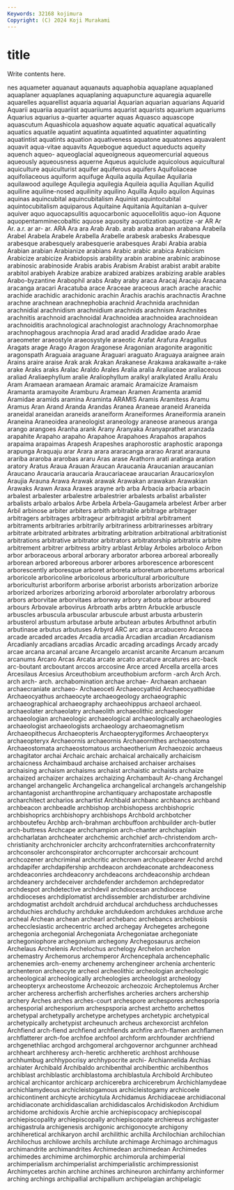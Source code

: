 ```yaml
---
Keywords: 32168 kojimura
Copyright: (C) 2024 Koji Murakami
---
```


# title

Write contents here.



nes aquameter aquanaut aquanauts aquaphobia aquaplane aquaplaned aquaplaner aquaplanes aquaplaning
aquapuncture aquaregia aquarelle aquarelles aquarellist aquaria aquarial Aquarian aquarian aquarians
Aquarid Aquarii aquariia aquariist aquariiums aquarist aquarists aquarium aquariums Aquarius
aquarius a-quarter aquarter aquas Aquasco aquascope aquascutum Aquashicola aquashow aquate
aquatic aquatical aquatically aquatics aquatile aquatint aquatinta aquatinted aquatinter aquatinting
aquatintist aquatints aquation aquativeness aquatone aquatones aquavalent aquavit aqua-vitae aquavits
Aquebogue aqueduct aqueducts aqueity aquench aqueo- aqueoglacial aqueoigneous aqueomercurial aqueous
aqueously aqueousness aquerne Aqueus aquiclude aquicolous aquicultural aquiculture aquiculturist aquifer
aquiferous aquifers Aquifoliaceae aquifoliaceous aquiform aquifuge Aquila aquila Aquilae Aquilaria
aquilawood aquilege Aquilegia aquilegia Aquileia aquilia Aquilian Aquilid aquiline aquiline-nosed
aquilinity aquilino Aquilla Aquilo aquilon Aquinas aquinas aquincubital aquincubitalism Aquinist
aquintocubital aquintocubitalism aquiparous Aquitaine Aquitania Aquitanian a-quiver aquiver aquo aquocapsulitis
aquocarbonic aquocellolitis aquo-ion Aquone aquopentamminecobaltic aquose aquosity aquotization aquotize -ar
AR Ar Ar. a.r. ar ar- ar. ARA Ara ara
Arab Arab. arab araba araban arabana Arabeila Arabel Arabela Arabele
Arabella Arabelle arabesk arabesks Arabesque arabesque arabesquely arabesquerie arabesques Arabi
Arabia arabia Arabian arabian Arabianize arabians Arabic arabic arabica Arabicism
Arabicize arabicize Arabidopsis arability arabin arabine arabinic arabinose arabinosic arabinoside
Arabis arabis Arabism Arabist arabist arabit arabite arabitol arabiyeh Arabize
arabize arabized arabizes arabizing arable arables Arabo-byzantine Arabophil arabs Araby
araby araca Aracaj Aracaju Aracana aracanga aracari Aracatuba arace Araceae
araceous arach arache arachic arachide arachidic arachidonic arachin Arachis arachis
arachnactis Arachne arachne arachnean arachnephobia arachnid Arachnida arachnidan arachnidial arachnidism
arachnidium arachnids arachnism Arachnites arachnitis arachnoid arachnoidal Arachnoidea arachnoidea arachnoidean
arachnoiditis arachnological arachnologist arachnology Arachnomorphae arachnophagous arachnopia Arad arad aradid
Aradidae arado Arae araeometer araeostyle araeosystyle araeotic Arafat Arafura Aragallus
Aragats arage Arago Aragon Aragonese Aragonian aragonite aragonitic aragonspath Araguaia
araguane Araguari araguato Araguaya araignee arain Arains araire araise Arak
arak Arakan Arakanese Arakawa arakawaite a-rake arake Araks araks Aralac
Araldo Arales Aralia aralia Araliaceae araliaceous araliad Araliaephyllum aralie Araliophyllum
aralkyl aralkylated Arallu Aralu Aram Aramaean aramaean Aramaic aramaic Aramaicize
Aramaism Aramanta aramayoite Aramburu Aramean Aramen Aramenta aramid Aramidae aramids
aramina Araminta ARAMIS Aramis Aramitess Aramu Aramus Aran Arand Aranda
Arandas Aranea Araneae araneid Araneida araneidal araneidan araneids araneiform Araneiformes
Araneiformia aranein Araneina Araneoidea araneologist araneology araneose araneous aranga arango
arangoes Aranha arank Arany Aranyaka Aranyaprathet aranzada arapahite Arapaho arapaho
Arapahoe Arapahoes Arapahos arapahos arapaima arapaimas Arapesh Arapeshes araphorostic araphostic
araponga arapunga Araquaju arar Arara arara araracanga ararao Ararat ararauna
arariba araroba ararobas araru Aras arase Arathorn arati aratinga aration
aratory Aratus Araua Arauan Araucan Araucania Araucanian araucanian Araucano Araucaria
araucaria Araucariaceae araucarian Araucarioxylon Araujia Arauna Arawa Arawak arawak Arawakan
arawakan Arawakian Arawaks Arawn Araxa Araxes arayne arb arba Arbacia
arbacia arbacin arbalest arbalester arbalestre arbalestrier arbalests arbalist arbalister arbalists
arbalo arbalos Arbe Arbela Arbela-Gaugamela arbelest Arber arber Arbil arbinose
arbiter arbiters arbith arbitrable arbitrage arbitrager arbitragers arbitrages arbitrageur arbitragist
arbitral arbitrament arbitraments arbitraries arbitrarily arbitrariness arbitrarinesses arbitrary arbitrate arbitrated
arbitrates arbitrating arbitration arbitrational arbitrationist arbitrations arbitrative arbitrator arbitrators arbitratorship
arbitratrix arbitre arbitrement arbitrer arbitress arbitry arblast Arblay Arboles arboloco
Arbon arbor arboraceous arboral arborary arborator arborea arboreal arboreally arborean
arbored arboreous arborer arbores arborescence arborescent arborescently arboresque arboret arboreta
arboretum arboretums arborical arboricole arboricoline arboricolous arboricultural arboriculture arboriculturist arboriform
arborise arborist arborists arborization arborize arborized arborizes arborizing arboroid arborolater
arborolatry arborous arbors arborvitae arborvitaes arborway arbory arbota arbour arboured
arbours Arbovale arbovirus Arbroath arbs arbtrn Arbuckle arbuscle arbuscles arbuscula
arbuscular arbuscule arbust arbusta arbusterin arbusterol arbustum arbutase arbute arbutean
arbutes Arbuthnot arbutin arbutinase arbutus arbutuses Arbyrd ARC arc arca
arcabucero Arcacea arcade arcaded arcades Arcadia arcadia Arcadian arcadian Arcadianism
Arcadianly arcadians arcadias Arcadic arcading arcadings Arcady arcady arcae arcana
arcanal arcane Arcangelo arcanist arcanite Arcanum arcanum arcanums Arcaro Arcas
Arcata arcate arcato arcature arcatures arc-back arc-boutant arcboutant arccos arccosine
Arce arced Arcella arcella arces Arcesilaus Arcesius Arceuthobium arceuthobium arcform
-arch Arch Arch. arch arch- arch. archabomination archae archae- Archaean
archaean archaecraniate archaeo- Archaeoceti Archaeocyathid Archaeocyathidae Archaeocyathus archaeocyte archaeogeology archaeographic
archaeographical archaeography archaeohippus archaeol archaeol. archaeolater archaeolatry archaeolith archaeolithic archaeologer
archaeologian archaeologic archaeological archaeologically archaeologies archaeologist archaeologists archaeology archaeomagnetism Archaeopithecus
Archaeopteris Archaeopterygiformes Archaeopteryx archaeopteryx Archaeornis archaeornis Archaeornithes archaeostoma Archaeostomata archaeostomatous
archaeotherium Archaeozoic archaeus archagitator archai Archaic archaic archaical archaically archaicism
archaicness Archaimbaud archaise archaised archaiser archaises archaising archaism archaisms archaist
archaistic archaists archaize archaized archaizer archaizes archaizing Archambault Ar-chang Archangel
archangel archangelic Archangelica archangelical archangels archangelship archantagonist archanthropine archantiquary archapostate
archapostle archarchitect archarios archartist Archbald archbanc archbancs archband archbeacon archbeadle
archbishop archbishopess archbishopric archbishoprics archbishopry archbishops Archbold archbotcher archboutefeu Archbp
arch-brahman archbuffoon archbuilder arch-butler arch-buttress Archcape archchampion arch-chanter archchaplain archcharlatan
archcheater archchemic archchief arch-christendom arch-christianity archchronicler archcity archconfraternities archconfraternity archconsoler
archconspirator archcorrupter archcorsair archcount archcozener archcriminal archcritic archcrown archcupbearer Archd
archd archdapifer archdapifership archdeacon archdeaconate archdeaconess archdeaconries archdeaconry archdeacons archdeaconship
archdean archdeanery archdeceiver archdefender archdemon archdepredator archdespot archdetective archdevil archdiocesan
archdiocese archdioceses archdiplomatist archdissembler archdisturber archdivine archdogmatist archdolt archdruid archducal
archduchess archduchesses archduchies archduchy archduke archdukedom archdukes archduxe arche archeal
Archean archean archearl archebanc archebancs archebiosis archecclesiastic archecentric arched archegay
Archegetes archegone archegonia archegonial Archegoniata Archegoniatae archegoniate archegoniophore archegonium archegony
Archegosaurus archeion Archelaus Archelenis Archelochus archelogy Archelon archelon archemastry Archemorus
archemperor Archencephala archencephalic archenemies arch-enemy archenemy archengineer archenia archenteric archenteron
archeocyte archeol archeolithic archeologian archeologic archeological archeologically archeologies archeologist archeology
archeopteryx archeostome Archeozoic archeozoic Archeptolemus Archer archer archeress archerfish archerfishes
archeries archers archership archery Arches arches arches-court archespore archespores archesporia
archesporial archesporium archespsporia archest archetto archettos archetypal archetypally archetype archetypes
archetypic archetypical archetypically archetypist archeunuch archeus archexorcist archfelon Archfiend arch-fiend
archfiend archfiends archfire arch-flamen archflamen archflatterer arch-foe archfoe archfool archform
archfounder archfriend archgenethliac archgod archgomeral archgovernor archgunner archhead archheart archheresy
arch-heretic archheretic archhost archhouse archhumbug archhypocrisy archhypocrite archi- Archiannelida Archias
archiater Archibald Archibaldo archibenthal archibenthic archibenthos archiblast archiblastic archiblastoma archiblastula
Archibold Archibuteo archical archicantor archicarp archicerebra archicerebrum Archichlamydeae archichlamydeous archicleistogamous
archicleistogamy archicoele archicontinent archicyte archicytula Archidamus Archidiaceae archidiaconal archidiaconate archididascalian
archididascalos Archidiskodon Archidium archidome archidoxis Archie archie archiepiscopacy archiepiscopal archiepiscopality
archiepiscopally archiepiscopate archiereus archigaster archigastrula archigenesis archigonic archigonocyte archigony archiheretical
archikaryon archil archilithic archilla Archilochian archilochian Archilochus archilowe archils archilute
archimage Archimago archimagus archimandrite archimandrites Archimedean archimedean Archimedes archimedes archimime
archimorphic archimorula archimperial archimperialism archimperialist archimperialistic archimpressionist Archimycetes archin archine
archines archineuron archinfamy archinformer arching archings archipallial archipallium archipelagian archipelagic
